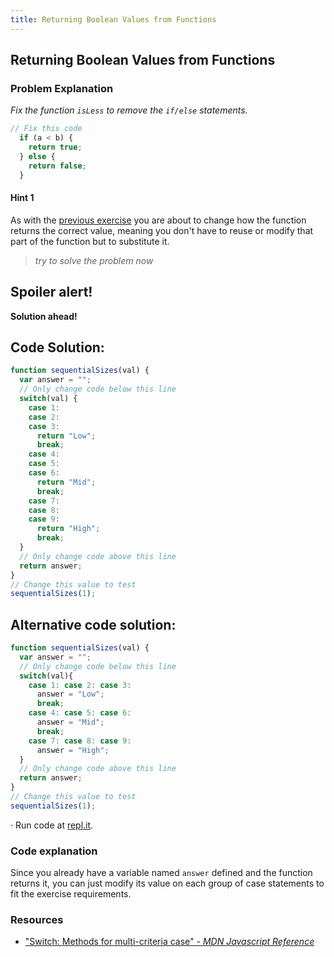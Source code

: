 ```yaml
---
title: Returning Boolean Values from Functions
---
```

## Returning Boolean Values from Functions

### Problem Explanation

_Fix the function `isLess` to remove the `if/else` statements._
```js
// Fix this code
  if (a < b) {
    return true;
  } else {
    return false;
  }
```

#### Hint 1
As with the [previous exercise](https://learn.freecodecamp.org/javascript-algorithms-and-data-structures/basic-javascript/replacing-if-else-chains-with-switch) you are about to change how the function returns the correct value, meaning you don't have to reuse or modify that part of the function but to substitute it.
> _try to solve the problem now_

## Spoiler alert!

**Solution ahead!**

## Code Solution:
```javascript
function sequentialSizes(val) {
  var answer = "";
  // Only change code below this line
  switch(val) {
    case 1:
    case 2:
    case 3:
      return "Low";
      break;
    case 4:
    case 5:
    case 6:
      return "Mid";
      break;
    case 7:
    case 8:
    case 9:
      return "High";
      break;
  } 
  // Only change code above this line  
  return answer;  
}
// Change this value to test
sequentialSizes(1);
```

## Alternative code solution:

```javascript
function sequentialSizes(val) {
  var answer = "";
  // Only change code below this line
  switch(val){
    case 1: case 2: case 3:
      answer = "Low";
      break;
    case 4: case 5: case 6:
      answer = "Mid";
      break;
    case 7: case 8: case 9:
      answer = "High";
  }
  // Only change code above this line  
  return answer;  
}
// Change this value to test
sequentialSizes(1);
```
·  Run code at [repl.it](https://repl.it/@AdrianSkar/Basic-JS-Multiple-opts-in-switch).

### Code explanation
Since you already have a variable named `answer` defined and the function returns it, you can just modify its value on each group of case statements to fit the exercise requirements. 

### Resources
- ["Switch: Methods for multi-criteria case" - *MDN Javascript Reference*](https://developer.mozilla.org/en-US/docs/Web/JavaScript/Reference/Statements/switch)
<!--stackedit_data:
eyJoaXN0b3J5IjpbMzE3MzAwNDQxLDE4Mzc1NTIyOTMsLTExNT
AxMzMyNjcsMTUxMzg0NjIwNCwtMjE0Njc2NDQ0NywtMjQwNjA3
MDU1LDIxMzU2MDE2MjQsODE1MjM2OTU4LDgyMDgxNTI4NywtMT
E1NjQzMjYyNiwtNTk4OTI1NDA2LC05OTIzNDYyOTcsLTEzNjUw
MDc3NTUsMzU1MTQzMDQ3LC0xMjUzODgyMzc4LC0xNDQ0MDg0Mj
Q0LC0xMDkyMDE2NjM1LDI5MTQ3MDE4LC0xOTM1NDE2MjMwLC0x
NzAzNDkxNDY1XX0=
-->